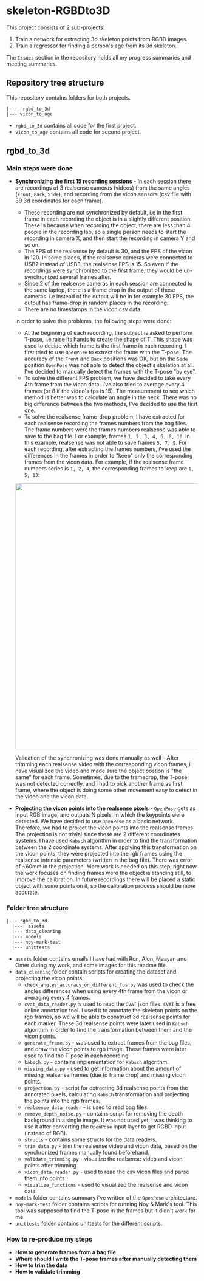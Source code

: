 # skeleton-RGBDto3D
This project consists of 2 sub-projects:
1. Train a network for extracting 3d skeleton points from RGBD images.
2. Train a regressor for finding a person's age from its 3d skeleton.

The `Issues` section in the repository holds all my progress summaries and meeting summaries.

## Repository tree structure
This repository contains folders for both projects.

```
|---  rgbd_to_3d
|--- vicon_to_age
```

- `rgbd_to_3d` contains all code for the first project.
- `vicon_to_age` contains all code for second project.

## rgbd_to_3d

### Main steps were done

- **Synchronizing the first 15 recording sessions** - In each session there are recordings of 3 realsense cameras (videos) 
from the same angles (`Front`, `Back`, `Side`), and recording from the vicon sensors (csv file with 39 3d coordinates for each frame). 
  - These recording are not 
  synchronized by default, i.e in the first frame in each recording the object is in a slightly different position. These 
  is because when recording the object, there are less than 4 people in the recording lab, so a single person needs to
  start the recording in camera X, and then start the recording in camera Y and so on.
  - The FPS of the realsense by default is 30, and the FPS of the vicon in 120. In some places, if the realsense cameras
  were connected to USB2 instead of USB3, the realsense FPS is 15. So even if the recordings were synchronized to the first
  frame, they would be un-synchronized several frames after.
  - Since 2 of the realsense cameras in each session are connected to the same laptop, there is a frame drop in the output
  of these cameras. i.e instead of the output will be in for example 30 FPS, the output has frame-drop in random places in the
  recording.
  - There are no timestamps in the vicon csv data.

  In order to solve this problems, the following steps were done:
  - At the beginning of each recording, the subject is asked to perform T-pose, i.e raise its hands to create the shape of T.
  This shape was used to decide which frame is the first frame in each recording. I first tried to use `OpenPose` to 
  extract the frame with the T-pose. The accuracy of the `Front` and `Back` positions was OK, but on the `Side` position 
  `OpenPose` was not able to detect the object's skeletion at all. I've decided to manually detect the frames 
  with the T-pose "by eye".
  - To solve the different FPS problem, we have decided to take every 4th frame from the vicon data. I've also tried to average 
  every 4 frames (or 8 if the video's fps is 15). The measurement to see which method is better was to calculate an angle in the neck. There was no big 
  difference between the two methods, I've decided to use the first one.
  - To solve the realsense frame-drop problem, I have extracted for each realsense recording the frames numbers from the bag files.
  The frame numbers were the frames numbers realsense was able to save to the bag file. For example, frames `1, 2, 3, 4, 6, 8, 10`.
  In this example, realsense was not able to save frames `5, 7, 9`. For each recording, after extracting the frames numbers, 
  i've used the differences in the frames in order to "keep" only the corresponding frames from the vicon data. For example, if 
  the realsense frame numbers series is `1, 2, 4`, the corresponding frames to keep are `1, 5, 13`:

  <p align="center">
  <img width="700" src="https://user-images.githubusercontent.com/35609587/136187306-6200be3e-d1d8-4558-9641-ca6418102a7a.png">
  </p>

  Validation of the synchronizing was done manually as well - After trimming each realsense video with the corresponding vicon 
  frames, i have visualized the video and made sure the object postion is "the same" for each frame. Sometimes, due to the
  framedrop, the T-pose was not detected correctly, and i had to pick another frame as first frame,
  where the object is doing some other movement easy to detect in the video and the vicon data.
- **Projecting the vicon points into the realsense pixels** - `OpenPose` gets as input RGB image, and outputs N pixels, 
in which the keypoints were detected. We have decided to use `OpenPose` as a basic network. Therefore, we had to project 
the vicon points into the realsense frames. The projection is not trivial since these are 2 different coordinates systems.
I have used `Kabsch` algorithm in order to find the transformation between the 2 coordinate systems. After applying this transformation
on the vicon points, they were projected into the rgb frames using the realsense intrinsic parameters (written in the bag file).
There was error of ~60mm in the projection. More work is needed on this step, right now the work
focuses on finding frames were the object is standing still, to improve the calibration. In future recordings there will
be placed a static object with some points on it, so the calibration process should be more accurate.
  
  

### Folder tree structure
```
|--- rgbd_to_3d
  |---  assets
  |--- data_cleaning
  |--- models
  |--- noy-mark-test
  |--- unittests
```

- `assets` folder contains emails I have had with Ron, Alon, Maayan and Omer during my work, and some images for this readme file.
- `data_cleaning` folder contain scripts for creating the dataset and projecting the vicon points:
  - `check_angles_accuracy_on_different_fps.py` was used to check the angles differences when using every 4th frame from the
  vicon or averaging every 4 frames.
  - `cvat_data_reader.py` is used to read the `CVAT` json files. `CVAT` is a free online annotation tool. I used it to 
  annotate the skeleton points on the rgb frames, so we will be able to construct 3d realsense points for each marker.
  These 3d realsense points were later used in `Kabsch` algorithm in order to find the transformation between them and the
  vicon points.
  - `generate_frame.py` - was used to extract frames from the bag files, and draw the vicon points to rgb image. These frames
  were later used to find the T-pose in each recording.
  - `kabsch.py` - contains implementation for `Kabsch` algorithm.
  - `missing_data.py` - used to get information about the amount of missing realsense frames (due to frame drop) and missing
  vicon points.
  - `projection.py` - script for extracting 3d realsense points from the annotated pixels, calculating `Kabsch` transformation
  and projecting the points into the rgb frames.
  - `realsense_data_reader` - is used to read bag files.
  - `remove_depth_noise.py` - contains script for removing the depth background in a single image. It was not used yet, 
  i was thinking to use it after converting the `OpenPose` input layer to get RGBD input (instead of RGB).
  - `structs` - contains some structs for the data readers.
  - `trim_data.py` - trim the realsense video and vicon data, based on the synchronized frames manually found beforehand.
  - `validate_trimming.py` - visualize the realsense video and vicon points after trimming.
  - `vicon_data_reader.py` - used to read the csv vicon files and parse them into points.
  - `visualize_functions` - used to visualized the realsense and vicon data.
- `models` folder contains summary i've written of the `OpenPose` architecture.
- `noy-mark-test` folder contains scripts for running Noy & Mark's tool. This tool was supposed to find the T-pose in the frames
but it didn't work for me. 
- `unittests` folder contains unittests for the different scripts.




### How to re-produce my steps
- **How to generate frames from a bag file**
- **Where should I write the T-pose frames after manually detecting them**
- **How to trim the data**
- **How to validate trimming**


